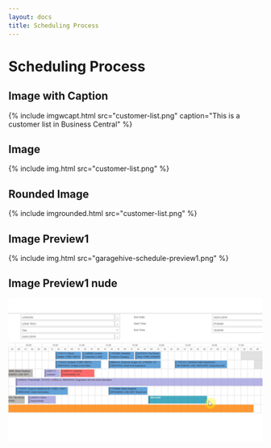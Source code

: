 ```yaml
---
layout: docs
title: Scheduling Process
---
```


# Scheduling Process
## Image with Caption
{% include imgwcapt.html src="customer-list.png" caption="This is a customer list in Business Central" %}
## Image
{% include img.html src="customer-list.png" %}
## Rounded Image
{% include imgrounded.html src="customer-list.png" %}

## Image Preview1
{% include img.html src="garagehive-schedule-preview1.png" %}

## Image Preview1 nude
![](media/garagehive-schedule-preview1.png)
